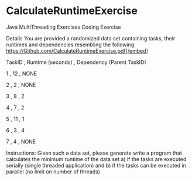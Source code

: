 # CalculateRuntimeExercise
Java MultiThreading Exercises
Coding Exercise

Details
You are provided a randomized data set containing tasks, their runtimes and dependencies resembling the following:
https://Github.com/CalculateRuntimeExercise.pdf[/embed]

TaskID ,         Runtime (seconds)  ,  Dependency (Parent TaskID)

1      ,              12            ,             NONE

2      ,              2             ,             NONE

3      ,              8             ,             2

4      ,              7             ,             2

5      ,              11            ,             1

6      ,              3             ,             4

7      ,              4             ,             NONE



Instructions:
Given such a data set, please generate write a program that calculates the minimum runtime of the data set a) if the tasks are executed serially (single threaded application) and b) if the tasks can be executed in parallel (no limit on number of threads)
